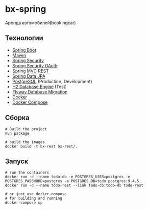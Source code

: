 # bx-spring
Аренда автомобилей(bookingcar)

## Технологии

* [Spring Boot](http://projects.spring.io/spring-boot/)
* [Maven](http://maven.apache.org/)
* [Spring Security](http://projects.spring.io/spring-security/)
* [Spring Security OAuth](http://projects.spring.io/spring-security-oauth/)
* [Spring MVC REST](http://spring.io/guides/gs/rest-service/)
* [Spring Data JPA](http://projects.spring.io/spring-data-jpa/)
* [PostgreSQL](http://www.postgresql.org/) (Production, Development)
* [H2 Database Engine](http://www.h2database.com/) (Test)
* [Flyway Database Migration](http://flywaydb.org/)
* [Docker](https://www.docker.com/)
* [Docker Compose](https://docs.docker.com/compose/)

## Сборка

```
# Build the project
mvn package

# build the images
docker build -t bx-rest bx-rest/.

```

## Запуск

```
# run the containers
docker run -d --name todo-db -e POSTGRES_USER=postgres -e POSTGRES_PASSWORD=postgres -e POSTGRES_DB=todo postgres:9.4.5
docker run -d --name todo-rest --link todo-db:todo-db todo-rest

# or just use docker-compose
# for building and running
docker-compose up

```

